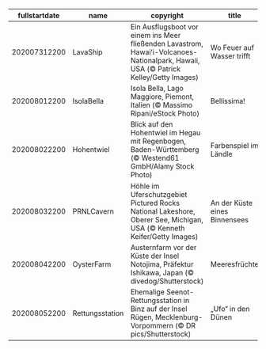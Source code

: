 |fullstartdate|name|copyright|title|image|
|--|--|--|--|--|
202007312200|LavaShip|Ein Ausflugsboot vor einem ins Meer fließenden Lavastrom, Hawaiʻi-Volcanoes-Nationalpark, Hawaii, USA (© Patrick Kelley/Getty Images)|Wo Feuer auf Wasser trifft|![](/de-DE/2020/08/202007312200LavaShip.jpg)|
202008012200|IsolaBella|Isola Bella, Lago Maggiore, Piemont, Italien (© Massimo Ripani/eStock Photo)|Bellissima!|![](/de-DE/2020/08/202008012200IsolaBella.jpg)|
202008022200|Hohentwiel|Blick auf den Hohentwiel im Hegau mit Regenbogen, Baden-Württemberg (© Westend61 GmbH/Alamy Stock Photo)|Farbenspiel im Ländle|![](/de-DE/2020/08/202008022200Hohentwiel.jpg)|
202008032200|PRNLCavern|Höhle im Uferschutzgebiet Pictured Rocks National Lakeshore, Oberer See, Michigan, USA (© Kenneth Keifer/Getty Images)|An der Küste eines Binnensees|![](/de-DE/2020/08/202008032200PRNLCavern.jpg)|
202008042200|OysterFarm|Austernfarm vor der Küste der Insel Notojima, Präfektur Ishikawa, Japan (© divedog/Shutterstock)|Meeresfrüchte|![](/de-DE/2020/08/202008042200OysterFarm.jpg)|
202008052200|Rettungsstation|Ehemalige Seenot-Rettungsstation in Binz auf der Insel Rügen, Mecklenburg-Vorpommern (© DR pics/Shutterstock)|„Ufo“ in den Dünen|![](/de-DE/2020/08/202008052200Rettungsstation.jpg)|
